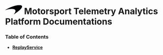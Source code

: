 # ![logo](/Branding/branding.png) Motorsport Telemetry Analytics Platform Documentations

### Table of Contents
- [**ReplayService**](ReplayService/2019.2/README.md)<br>